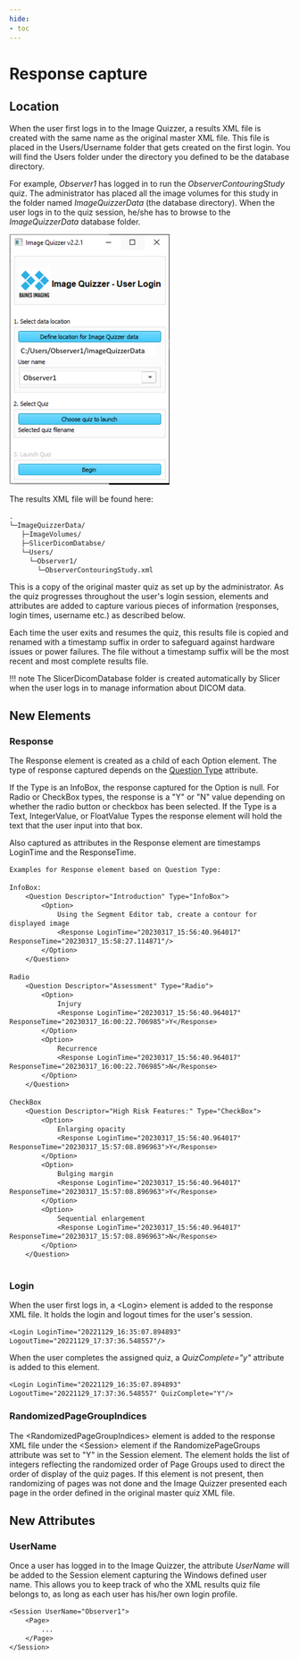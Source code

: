 ```yaml
---
hide:
- toc
---
```

# Response capture

## Location

When the user first logs in to the Image Quizzer, a results XML file is created with the same
name as the original master XML file. This file is placed in the Users/Username folder that gets created on the first login. 
You will find the Users folder under the directory you defined to be the database directory.

For example, *Observer1* has logged in to run the *ObserverContouringStudy* quiz.
The administrator has placed all the image volumes for this study in the folder named *ImageQuizzerData* (the database directory).
When the user logs in to the quiz session, he/she has to browse to the *ImageQuizzerData* database folder.

![Login screen shot](assets/login-observer1.png)

The results XML file will be found here:

```
.
└─ImageQuizzerData/
   ├─ImageVolumes/
   ├─SlicerDicomDatabse/
   └─Users/
     └─Observer1/
       └─ObserverContouringStudy.xml
```
	
This is a copy of the original master quiz as set up by the administrator.
As the quiz progresses throughout the user's login session, elements and attributes
are added to capture various pieces of information (responses, login times, username etc.)
as described below.

Each time the user exits and resumes the quiz, this results file is copied and renamed with a timestamp suffix
in order to safeguard against hardware issues or power failures.
The file without a timestamp suffix will be the most recent and most complete results file.

!!! note
    The SlicerDicomDatabase folder is created automatically by Slicer 
	when the user logs in to manage information about DICOM data.

## New Elements

### Response

The Response element is created as a child of each Option element.
The type of response captured depends on the [Question Type](elements_attributes/questionset/question/type.md) attribute. 

If the Type is an InfoBox, the response captured for the Option is null.
For  Radio or CheckBox types, the response is a "Y" or "N" value depending on whether the radio button or checkbox has been selected.
If the Type is a Text, IntegerValue, or FloatValue Types the response element will hold the text that the user input into that box.

Also captured as attributes in the Response element are timestamps LoginTime and the ResponseTime.

```
Examples for Response element based on Question Type:

InfoBox:
	<Question Descriptor="Introduction" Type="InfoBox">
		<Option>
			Using the Segment Editor tab, create a contour for displayed image
			<Response LoginTime="20230317_15:56:40.964017" ResponseTime="20230317_15:58:27.114871"/>
		</Option>
	</Question>
	
Radio
	<Question Descriptor="Assessment" Type="Radio">
		<Option>
			Injury
			<Response LoginTime="20230317_15:56:40.964017" ResponseTime="20230317_16:00:22.706985">Y</Response>
		</Option>
		<Option>
			Recurrence
			<Response LoginTime="20230317_15:56:40.964017" ResponseTime="20230317_16:00:22.706985">N</Response>
		</Option>
	</Question>

CheckBox
	<Question Descriptor="High Risk Features:" Type="CheckBox">
		<Option>
			Enlarging opacity
			<Response LoginTime="20230317_15:56:40.964017" ResponseTime="20230317_15:57:08.896963">Y</Response>
		</Option>
		<Option>
			Bulging margin
			<Response LoginTime="20230317_15:56:40.964017" ResponseTime="20230317_15:57:08.896963">Y</Response>
		</Option>
		<Option>
			Sequential enlargement
			<Response LoginTime="20230317_15:56:40.964017" ResponseTime="20230317_15:57:08.896963">N</Response>
		</Option>
	</Question>
    

```

### Login

When the user first logs in, a <Login\> element is added to the response XML file.
It holds the login and logout times for the user's session. 

```
<Login LoginTime="20221129_16:35:07.894893" LogoutTime="20221129_17:37:36.548557"/>
``` 

When the user completes the assigned quiz, a *QuizComplete="y"* attribute is added to this element.

```
<Login LoginTime="20221129_16:35:07.894893" LogoutTime="20221129_17:37:36.548557" QuizComplete="Y"/>
``` 

###  RandomizedPageGroupIndices

The <RandomizedPageGroupIndices\> element is added to the response XML file under the <Session\> element
if the RandomizePageGroups attribute was set to "Y" in the Session element. The
element holds the list of integers reflecting the randomized order of Page Groups used to direct the order of display of the quiz pages.
If this element is not present, then randomizing of pages was not done and the Image Quizzer
presented each page in the order defined in the original master quiz XML file.

## New Attributes

### UserName

Once a user has logged in to the Image Quizzer, the attribute _UserName_ will be added 
to the Session element
capturing the Windows defined user name. This allows you to keep track of who the XML
results quiz file belongs to, as long as each user has his/her own login profile.

```
<Session UserName="Observer1">
	<Page>
		...
	</Page>
</Session>
```

